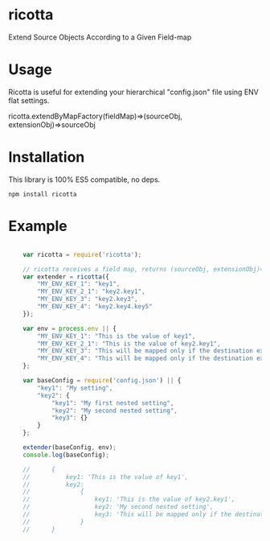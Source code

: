# ricotta
Extend Source Objects According to a Given Field-map

# Usage

Ricotta is useful for extending your hierarchical "config.json" file using ENV flat settings.

ricotta.extendByMapFactory(fieldMap)=>(sourceObj, extensionObj)=>sourceObj

# Installation

This library is 100% ES5 compatible, no deps.

``npm install ricotta``

# Example

```javascript

    var ricotta = require('ricotta');

    // ricotta receives a field map, returns (sourceObj, extensionObj)=>sourceObj
    var extender = ricotta({
        "MY_ENV_KEY_1": "key1",
        "MY_ENV_KEY_2_1": "key2.key1",
        "MY_ENV_KEY_3": "key2.key3",
        "MY_ENV_KEY_4": "key2.key4.key5"
    });

    var env = process.env || {
        "MY_ENV_KEY_1": "This is the value of key1",
        "MY_ENV_KEY_2_1": "This is the value of key2.key1",
        "MY_ENV_KEY_3": "This will be mapped only if the destination exists (yes)",
        "MY_ENV_KEY_4": "This will be mapped only if the destination exists (no)",
    };

    var baseConfig = require('config.json') || {
        "key1": "My setting",
        "key2": {
            "key1": "My first nested setting",
            "key2": "My second nested setting",
            "key3": {}
        }
    };

    extender(baseConfig, env);
    console.log(baseConfig);

	//    	{
	//			key1: 'This is the value of key1',
	//			key2:
	//		   		{
	//					key1: 'This is the value of key2.key1',
	//     				key2: 'My second nested setting',
	//     				key3: 'This will be mapped only if the destination exists (yes)'
	//				}
	//		}
```
